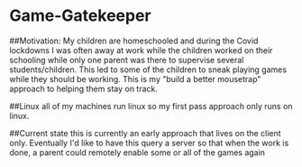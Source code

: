 # Game-Gatekeeper
##Motivation:
My children are homeschooled and during the Covid lockdowns I was often away at work 
while the children worked on their schooling while only one parent was there to supervise several
students/children. This led to some of the children to sneak playing games while they should be 
working. This is my "build a better mousetrap" approach to helping them stay on track.

##Linux
all of my machines run linux so my first pass approach only runs on linux.

##Current state
this is currently an early approach that lives on the client only. Eventually I'd like to have this query a server 
so that when the work is done, a parent could remotely enable some or all of the games again
